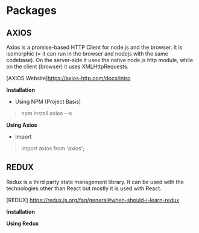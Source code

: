 
# Packages

## AXIOS
Axios is a promise-based HTTP Client for node.js and the browser. It is isomorphic (= it can run in the browser and nodejs with the same codebase). On the server-side it uses the native node.js http module, while on the client (browser) it uses XMLHttpRequests.

[AXIOS Website]https://axios-http.com/docs/intro

**Installation**

- Using NPM (Project Basis)
> npm install axios --s

**Using Axios**
- Import
> import axios from 'axios'; 



## REDUX
Redux is a third party state management library. It can be used with the technologies other than React but mostly it is used with React.

[REDUX] https://redux.js.org/faq/general#when-should-i-learn-redux

**Installation**

**Using Redux**

